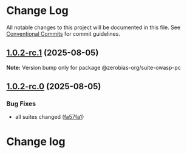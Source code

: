 # Change Log

All notable changes to this project will be documented in this file.
See [Conventional Commits](https://conventionalcommits.org) for commit guidelines.

## [1.0.2-rc.1](https://github.com/zerobias-org/suite/compare/@zerobias-org/suite-owasp-pc@1.0.2-rc.0...@zerobias-org/suite-owasp-pc@1.0.2-rc.1) (2025-08-05)

**Note:** Version bump only for package @zerobias-org/suite-owasp-pc





## [1.0.2-rc.0](https://github.com/zerobias-org/suite/compare/@zerobias-org/suite-owasp-pc@1.0.1...@zerobias-org/suite-owasp-pc@1.0.2-rc.0) (2025-08-05)


### Bug Fixes

* all suites changed ([fa57fa1](https://github.com/zerobias-org/suite/commit/fa57fa1af7628003297df46b2d7740fe95bd2666))





# Change log
